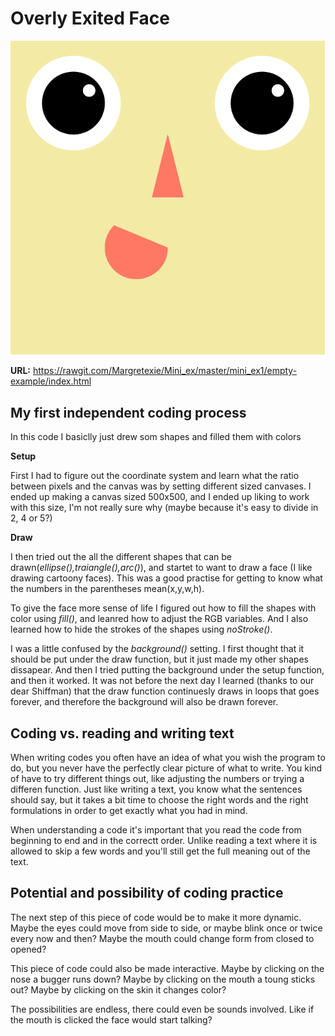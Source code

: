 # Overly Exited Face

![alt tekst](Udklip.PNG)
 
**URL:** https://rawgit.com/Margretexie/Mini_ex/master/mini_ex1/empty-example/index.html
 
## My first independent coding process
In this code I basiclly just drew som shapes and filled them with colors
 
**Setup**

First I had to figure out the coordinate system and learn what the ratio between pixels and the canvas was by setting different sized canvases. I ended up making a canvas sized 500x500, and I ended up liking to work with this size, I'm not really sure why (maybe because it's easy to divide in 2, 4 or 5?)
 
**Draw**

I then tried out the all the different shapes that can be drawn(*ellipse(),traiangle(),arc()*), and startet to want to draw a face (I like drawing cartoony faces). This was a good practise for getting to know what the numbers in the parentheses mean(x,y,w,h).

To give the face more sense of life I figured out how to fill the shapes with color using *fill()*, and leanred how to adjust the RGB variables. And I also learned how to hide the strokes of the shapes using *noStroke()*.
 
I was a little confused by the *background()* setting. I first thought that it should be put under the draw function, but it just made my other shapes dissapear. And then I tried putting the background under the setup function, and then it worked. It was not before the next day I learned (thanks to our dear Shiffman) that the draw function continuesly draws in loops that goes forever, and therefore the background will also be drawn forever.


## Coding vs. reading and writing text
When writing codes you often have an idea of what you wish the program to do, but you never have the perfectly clear picture of what to write. You kind of have to try different things out, like adjusting the numbers or trying a differen function. Just like writing a text, you know what the sentences should say, but it takes a bit time to choose the right words and the right formulations in order to get exactly what you had in mind.

When understanding a code it's important that you read the code from beginning to end and in the correctt order. Unlike reading a text where it is allowed to skip a few words and you'll still get the full meaning out of the text.


## Potential and possibility of coding practice
The next step of this piece of code would be to make it more dynamic. Maybe the eyes could move from side to side, or maybe blink once or twice every now and then? Maybe the mouth could change form from closed to opened?

This piece of code could also be made interactive. Maybe by clicking on the nose a bugger runs down? Maybe by clicking on the mouth a toung sticks out? Maybe by clicking on the skin it changes color?

The possibilities are endless, there could even be sounds involved. Like if the mouth is clicked the face would start talking?
